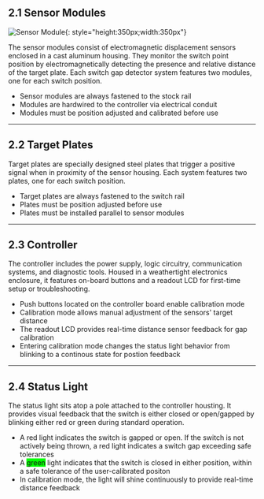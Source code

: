 ## 2.1 Sensor Modules

![Sensor Module](assets/switchgap1.jpg){: style="height:350px;width:350px"}

The sensor modules consist of electromagnetic displacement sensors enclosed in a cast aluminum housing. They monitor the switch point position by electromagnetically detecting the presence and relative distance of the target plate. Each switch gap detector system features two modules, one for each switch position.

* Sensor modules are always fastened to the stock rail
* Modules are hardwired to the controller via electrical conduit
* Modules must be position adjusted and calibrated before use

---

## 2.2 Target Plates

Target plates are specially designed steel plates that trigger a positive signal when in proximity of the sensor housing. Each system features two plates, one for each switch position.

* Target plates are always fastened to the switch rail
* Plates must be position adjusted before use
* Plates must be installed parallel to sensor modules

---

## 2.3 Controller

The controller includes the power supply, logic circuitry, communication systems, and diagnostic tools. Housed in a weathertight electronics enclosure, it features on-board buttons and a readout LCD for first-time setup or troubleshooting.

* Push buttons located on the controller board enable calibration mode
* Calibration mode allows manual adjustment of the sensors' target distance
* The readout LCD provides real-time distance sensor feedback for gap calibration
* Entering calibration mode changes the status light behavior from blinking to a continous state for postion feedback

---

## 2.4 Status Light

The status light sits atop a pole attached to the controller housting. It provides visual feedback that the switch is either closed or open/gapped by blinking either red or green during standard operation.

* A red light indicates the switch is gapped or open. If the switch is not actively being thrown, a red light indicates a switch gap exceeding safe tolerances
* A <span style="background-color:rgb(0, 255, 0)">green</span> light indicates that the switch is closed in either position, within a safe tolerance of the user-calibrated positon
* In calibration mode, the light will shine continuously to provide real-time distance feedback
